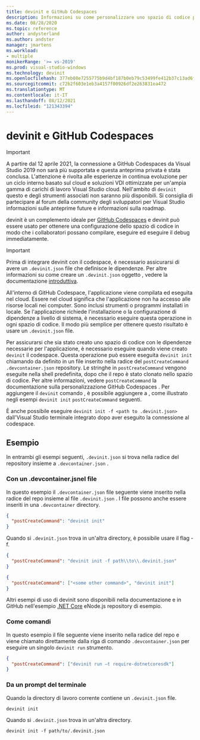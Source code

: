 ```yaml
---
title: devinit e GitHub Codespaces
description: Informazioni su come personalizzare uno spazio di codice per Visual Studio usando devinit.
ms.date: 08/28/2020
ms.topic: reference
author: andysterland
ms.author: andster
manager: jmartens
ms.workload:
- multiple
monikerRange: '>= vs-2019'
ms.prod: visual-studio-windows
ms.technology: devinit
ms.openlocfilehash: 377eb08e7255775b9d4bf187b0eb79c53499fe412b37c13ad6f1269d5a453c88
ms.sourcegitcommit: c72b2f603e1eb3a4157f00926df2e263831ea472
ms.translationtype: MT
ms.contentlocale: it-IT
ms.lasthandoff: 08/12/2021
ms.locfileid: "121343394"
---
```

# <a name="devinit-and-github-codespaces"></a>devinit e GitHub Codespaces

> [!IMPORTANT]
> A partire dal 12 aprile 2021, la connessione a GitHub Codespaces da Visual Studio 2019 non sarà più supportata e questa anteprima privata è stata conclusa. L'attenzione è rivolta alle esperienze in continua evoluzione per un ciclo interno basato sul cloud e soluzioni VDI ottimizzate per un'ampia gamma di carichi di lavoro Visual Studio cloud. Nell'ambito di `devinit` questo e degli strumenti associati non saranno più disponibili. Si consiglia di partecipare al forum della community degli sviluppatori per Visual Studio informazioni sulle anteprime future e informazioni sulla roadmap.

devinit è un complemento ideale per [GitHub Codespaces](https://github.com/features/codespaces) e devinit può essere usato per ottenere una configurazione dello spazio di codice in modo che i collaboratori possano compilare, eseguire ed eseguire il debug immediatamente.

> [!IMPORTANT]
> Prima di integrare devinit con il codespace, è necessario assicurarsi di avere un `.devinit.json` file che definisce le dipendenze. Per altre informazioni su come creare un `.devinit.json` oggetto , vedere la documentazione [introduttiva](getting-started-with-devinit.md).

All'interno di GitHub Codespace, l'applicazione viene compilata ed eseguita nel cloud. Essere nel cloud significa che l'applicazione non ha accesso alle risorse locali nei computer. Sono inclusi strumenti o programmi installati in locale. Se l'applicazione richiede l'installazione o la configurazione di dipendenze a livello di sistema, è necessario eseguire questa operazione in ogni spazio di codice. Il modo più semplice per ottenere questo risultato è usare un `.devinit.json` file.

Per assicurarsi che sia stato creato uno spazio di codice con le dipendenze necessarie per l'applicazione, è necessario eseguire quando viene creato `devinit` il codespace. Questa operazione può essere eseguita `devinit init` chiamando da definito in un file inserito nella radice del `postCreateCommand` `.devcontainer.json` repository. Le stringhe in `postCreateCommand` vengono eseguite nella shell predefinita, dopo che il repo è stato clonato nello spazio di codice. Per altre informazioni, vedere `postCreateCommand` la documentazione sulla personalizzazione GitHub Codespaces . [](https://docs.github.com/github/developing-online-with-codespaces/configuring-codespaces-for-your-project) Per aggiungere il `devinit` comando , è possibile aggiungere a , come illustrato negli esempi `devinit init` `postCreateCommand` seguenti.

È anche possibile eseguire `devinit init -f <path to .devinit.json>` dall'Visual Studio terminale integrato dopo aver eseguito la connessione al codespace.

## <a name="examples"></a>Esempio

In entrambi gli esempi seguenti, `.devinit.json` si trova nella radice del repository insieme a `.devcontainer.json` .

### <a name="with-a-devcontainerjson-file"></a>Con un .devcontainer.jsnel file

In questo esempio il `.devcontainer.json` file seguente viene inserito nella radice del repo insieme al file `.devinit.json` . I file possono anche essere inseriti in una `.devcontainer` directory.

```json
{
  "postCreateCommand": "devinit init"
}
```

Quando si `.devinit.json` trova in un'altra directory, è possibile usare il flag -f.

```json
{
  "postCreateCommand": "devinit init -f path\\to\\.devinit.json"
}

```

```json
{
  "postCreateCommand": ["<some other command>", "devinit init"]
}
```

Altri esempi di uso di devinit sono disponibili nella documentazione e in [](https://github.com/microsoft/devinit-example-nodejs) GitHub nell'esempio [.NET Core](https://github.com/microsoft/devinit-example-dotnet-core) eNode.js repository di esempio. [](sample-all-tool.md)

### <a name="as-commands"></a>Come comandi

In questo esempio il file seguente viene inserito nella radice del repo e viene chiamato direttamente dalla riga di comando `.devcontainer.json` per eseguire un singolo `devinit run` strumento.  

```json
{
  "postCreateCommand": ["devinit run –t require-dotnetcoresdk"]
}
```

### <a name="from-a-terminal-prompt"></a>Da un prompt del terminale

Quando la directory di lavoro corrente contiene un `.devinit.json` file.

```console
devinit init
```

Quando si `.devinit.json` trova in un'altra directory.

```console
devinit init -f path/to/.devinit.json
```
